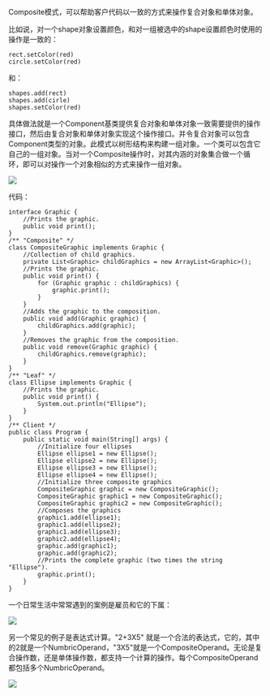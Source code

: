 Composite模式，可以帮助客户代码以一致的方式来操作复合对象和单体对象。

比如说，对一个shape对象设置颜色，和对一组被选中的shape设置颜色时使用的操作是一致的：

    rect.setColor(red)
    circle.setColor(red)
和：

    shapes.add(rect)
    shapes.add(cirle)
    shapes.setColor(red)

具体做法就是一个Component基类提供复合对象和单体对象一致需要提供的操作接口，然后由复合对象和单体对象实现这个操作接口。并令复合对象可以包含Component类型的对象。此模式以树形结构来构建一组对象。一个类可以包含它自己的一组对象。当对一个Composite操作时，对其内涵的对象集合做一个循环，即可以对操作一个对象相似的方式来操作一组对象。

![](https://user-gold-cdn.xitu.io/2018/1/2/160b61442d6b772c?w=600&h=240&f=jpeg&s=56517)

代码：

    interface Graphic {
        //Prints the graphic.
        public void print();
    }
    /** "Composite" */
    class CompositeGraphic implements Graphic {
        //Collection of child graphics.
        private List<Graphic> childGraphics = new ArrayList<Graphic>();
        //Prints the graphic.
        public void print() {
            for (Graphic graphic : childGraphics) {
                graphic.print();
            }
        }
        //Adds the graphic to the composition.
        public void add(Graphic graphic) {
            childGraphics.add(graphic);
        }
        //Removes the graphic from the composition.
        public void remove(Graphic graphic) {
            childGraphics.remove(graphic);
        }
    }
    /** "Leaf" */
    class Ellipse implements Graphic {
        //Prints the graphic.
        public void print() {
            System.out.println("Ellipse");
        }
    }
    /** Client */
    public class Program {
        public static void main(String[] args) {
            //Initialize four ellipses
            Ellipse ellipse1 = new Ellipse();
            Ellipse ellipse2 = new Ellipse();
            Ellipse ellipse3 = new Ellipse();
            Ellipse ellipse4 = new Ellipse();
            //Initialize three composite graphics
            CompositeGraphic graphic = new CompositeGraphic();
            CompositeGraphic graphic1 = new CompositeGraphic();
            CompositeGraphic graphic2 = new CompositeGraphic();
            //Composes the graphics
            graphic1.add(ellipse1);
            graphic1.add(ellipse2);
            graphic1.add(ellipse3);
            graphic2.add(ellipse4);
            graphic.add(graphic1);
            graphic.add(graphic2);
            //Prints the complete graphic (two times the string "Ellipse").
            graphic.print();
        }
    }

一个日常生活中常常遇到的案例是雇员和它的下属：

![](https://user-gold-cdn.xitu.io/2018/1/2/160b6125b4f84520?w=358&h=420&f=jpeg&s=16926)

另一个常见的例子是表达式计算。"2+3X5" 就是一个合法的表达式，它的，其中的2就是一个NumbricOperand，"3X5"就是一个CompositeOperand。无论是复合操作数，还是单体操作数，都支持一个计算的操作。每个CompositeOperand都包括多个NumbricOperand。

![](https://user-gold-cdn.xitu.io/2018/1/19/1610c7c67887c0bc)
